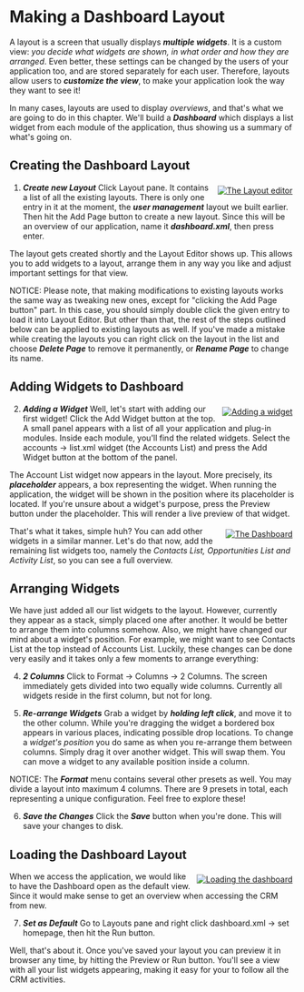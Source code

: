 # Making a Dashboard Layout
A layout is a screen that usually displays ***multiple widgets***. It is a custom view: _you decide what widgets are shown, in what order and how they are arranged_. Even better, these settings can be changed by the users of your application too, and are stored separately for each user. Therefore, layouts allow users to ***customize the view***, to make your application look the way they want to see it!

In many cases, layouts are used to display _overviews_, and that's what we are going to do in this chapter. We'll build a ***Dashboard*** which displays a list widget from each module of the application, thus showing us a summary of what's going on.

## Creating the Dashboard Layout

<div class="image_medium" style="float:right;"><a href="/uploads/book/praticalcrm/dashboard0.png" rel="prettyPhoto" title=""><img alt="The Layout editor" src="/uploads/book/praticalcrm/dashboard0.png" hspace="5" vspace="5"></a></div>

1. ***Create new Layout*** Click Layout pane. It contains a list of all the existing layouts. There is only one entry in it at the moment, the ***user management*** layout we built earlier. Then hit the Add Page button to create a new layout. Since this will be an overview of our application, name it ***dashboard.xml***, then press enter.

The layout gets created shortly and the Layout Editor shows up. This allows you to add widgets to a layout, arrange them in any way you like and adjust important settings for that view.

NOTICE: Please note, that making modifications to existing layouts works the same way as tweaking new ones, except for "clicking the Add Page button" part. In this case, you should simply double click the given entry to load it into Layout Editor. But other than that, the rest of the steps outlined below can be applied to existing layouts as well. If you've made a mistake while creating the layouts you can right click on the layout in the list and choose ***Delete Page*** to remove it permanently, or ***Rename Page*** to change its name.



## Adding Widgets to Dashboard

<div class="image_medium" style="float:right;"><a href="/uploads/book/praticalcrm/dashboard1.png" rel="prettyPhoto" title=""><img alt="Adding a widget" src="/uploads/book/praticalcrm/dashboard1.png" hspace="5" vspace="5"></a></div>

2. ***Adding a Widget*** Well, let's start with adding our first widget! Click the Add Widget button at the top. A small panel appears with a list of all your application and plug-in modules.  Inside each module, you'll find the related widgets. Select the accounts -> list.xml widget (the Accounts List) and press the Add Widget button at the bottom of the panel.



The Account List widget now appears in the layout. More precisely, its ***placeholder*** appears, a box representing the widget. When running the application, the widget will be shown in the position where its placeholder is located. If you're unsure about a widget's purpose, press the Preview button under the placeholder. This will render a live preview of that widget.


<div class="image_medium" style="float:right;"><a href="/uploads/book/praticalcrm/dashboard2.png" rel="prettyPhoto" title=""><img alt="The Dashboard" src="/uploads/book/praticalcrm/dashboard2.png" hspace="5" vspace="5"></a></div>

That's what it takes, simple huh? You can add other widgets in a similar manner. Let's do that now, add the remaining list widgets too, namely the _Contacts List, Opportunities List and Activity List_, so you can see a full overview.



## Arranging Widgets
We have just added all our list widgets to the layout. However, currently they appear as a stack, simply placed one after another. It would be better to arrange them into columns somehow. 
Also, we might have changed our mind about a widget's position. For example, we might want to see Contacts List at the top instead of Accounts List. Luckily, these changes can be done very easily and it takes only a few moments to arrange everything:

4. ***2 Columns*** Click to Format -> Columns -> 2 Columns. The screen immediately gets divided into two equally wide columns. Currently all widgets reside in the first column, but not for long.

5. ***Re-arrange Widgets*** Grab a widget by ***holding left click***, and move it to the other column. While you're dragging the widget a bordered box appears in various places, indicating possible drop locations. To change a _widget's position_ you do same as when you re-arrange them between columns. Simply drag it over another widget. This will swap them. You can move a widget to any available position inside a column.

NOTICE: The ***Format*** menu contains several other presets as well. You may divide a layout into maximum 4 columns. There are 9 presets in total, each representing a unique configuration. Feel free to explore these! 

6. ***Save the Changes*** Click the ***Save*** button when you're done. This will save your changes to disk.

## Loading the Dashboard Layout

<div class="image_medium" style="float:right;"><a href="/uploads/book/praticalcrm/dashboard3.png" rel="prettyPhoto" title=""><img alt="Loading the dashboard" src="/uploads/book/praticalcrm/dashboard3.png" hspace="5" vspace="5"></a></div>

When we access the application, we would like to have the Dashboard open as the default view. Since it would make sense to get an overview when accessing the CRM from new.

7. ***Set as Default*** Go to Layouts pane and right click dashboard.xml -> set homepage, then hit the Run button.



Well, that's about it. Once you've saved your layout you can preview it in browser any time, by hitting the Preview or Run button. You'll see a view with all your list widgets appearing, making it easy for your to follow all the CRM activities.

